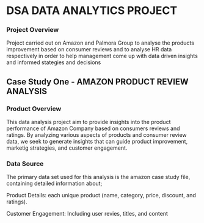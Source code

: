 # DSA DATA ANALYTICS PROJECT

### Project Overview

Project carried out on Amazon and Palmora Group to analyse the products improvement based on consumer reviews and to analyse HR data respectively in order to help management come up with data driven insights and informed stategies and decisions

## Case Study One - AMAZON PRODUCT REVIEW ANALYSIS

### Product Overview

This data analysis project aim to provide insights into the product performance of Amazon Company based on consumers reviews and ratings. By analyzing various aspects of products and consumer review data, we seek to generate insights that can guide product improvement, marketig strategies, and customer engagement.

### Data Source

The primary data set used for this analysis is the amazon case study file, containing detailed information about;

Product Details: each unique product (name, category, price, discount, and ratings).

Customer Engagement: Including user revies, titles, and content
